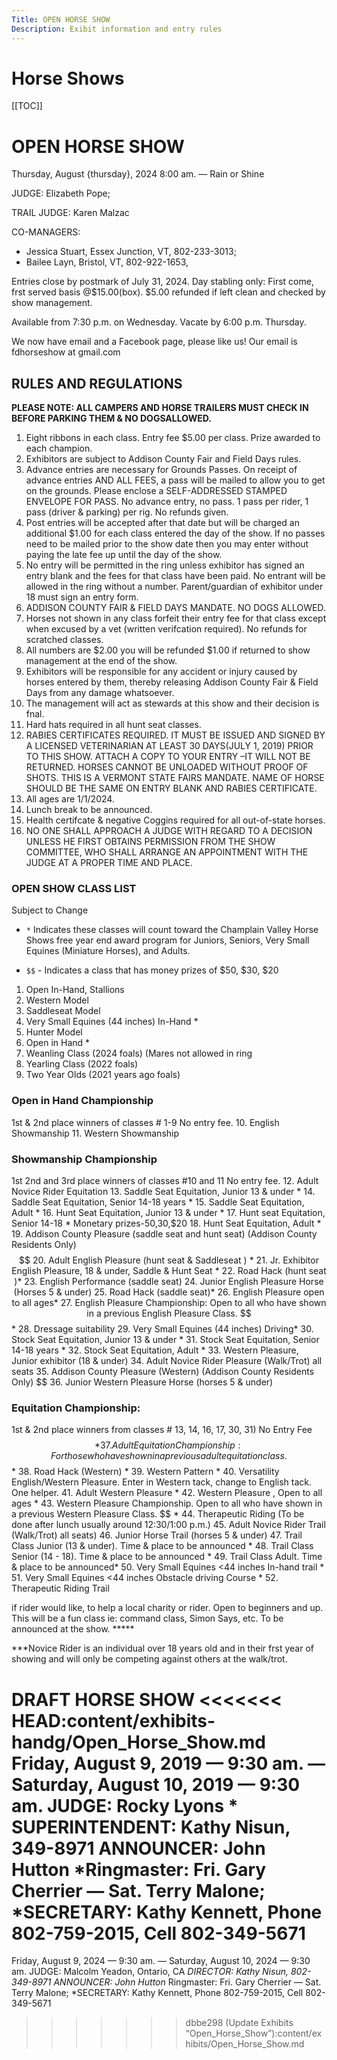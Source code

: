 ```yaml
---
Title: OPEN HORSE SHOW
Description: Exibit information and entry rules
---
```


# Horse Shows
[[TOC]]



# OPEN HORSE SHOW

Thursday, August {thursday}, 2024 8:00 am. — Rain or Shine 

JUDGE: Elizabeth Pope; 

TRAIL JUDGE: Karen Malzac

CO-MANAGERS: 
- Jessica Stuart, Essex Junction, VT, 802-233-3013; 
- Bailee Layn, Bristol, VT, 802-922-1653,

Entries close by postmark of July 31, 2024.
Day stabling only: First come, frst served basis @$15.00(box). 
$5.00 refunded if left clean and checked by show management.

Available from 7:30 p.m. on Wednesday. Vacate by 6:00 p.m. Thursday.

We now have email and a Facebook page, please like us! Our email is
fdhorseshow at gmail.com


## RULES AND REGULATIONS
**PLEASE NOTE: ALL CAMPERS AND HORSE TRAILERS MUST CHECK IN BEFORE
PARKING THEM & NO DOGSALLOWED.**

1. Eight ribbons in each class. Entry fee $5.00 per class. Prize awarded to each champion.
2. Exhibitors are subject to Addison County Fair and Field Days rules.
3. Advance entries are necessary for Grounds Passes. On receipt of advance entries
AND ALL FEES, a pass will be mailed to allow you to get on the grounds. Please
enclose a SELF-ADDRESSED STAMPED ENVELOPE FOR PASS. No advance entry, no
pass. 1 pass per rider, 1 pass (driver & parking) per rig. No refunds given.
4. Post entries will be accepted after that date but will be charged an additional $1.00 for
each class entered the day of the show. If no passes need to be mailed prior to the show
date then you may enter without paying the late fee up until the day of the show.
5. No entry will be permitted in the ring unless exhibitor has signed an entry blank and
the fees for that class have been paid. No entrant will be allowed in the ring without a
number. Parent/guardian of exhibitor under 18 must sign an entry form.
6. ADDISON COUNTY FAIR & FIELD DAYS MANDATE. NO DOGS ALLOWED.
7. Horses not shown in any class forfeit their entry fee for that class except when excused
by a vet (written verifcation required). No refunds for scratched classes.
8. All numbers are $2.00 you will be refunded $1.00 if returned to show management at
the end of the show.
9. Exhibitors will be responsible for any accident or injury caused by horses entered by
them, thereby releasing Addison County Fair & Field Days from any damage whatsoever.
10. The management will act as stewards at this show and their decision is fnal.
11. Hard hats required in all hunt seat classes.
12. RABIES CERTIFICATES REQUIRED. IT MUST BE ISSUED AND SIGNED BY A LICENSED
VETERINARIAN AT LEAST 30 DAYS(JULY 1, 2019) PRIOR TO THIS SHOW. ATTACH A COPY
TO YOUR ENTRY –IT WILL NOT BE RETURNED. HORSES CANNOT BE UNLOADED WITHOUT
PROOF OF SHOTS. THIS IS A VERMONT STATE FAIRS MANDATE. NAME OF HORSE SHOULD
BE THE SAME ON ENTRY BLANK AND RABIES CERTIFICATE.
13. All ages are 1/1/2024.
14. Lunch break to be announced.
15. Health certifcate & negative Coggins required for all out-of-state horses.
16. NO ONE SHALL APPROACH A JUDGE WITH REGARD TO A DECISION UNLESS
HE FIRST OBTAINS PERMISSION FROM THE SHOW COMMITTEE, WHO SHALL
ARRANGE AN APPOINTMENT WITH THE JUDGE AT A PROPER TIME AND PLACE.

### OPEN SHOW CLASS LIST
Subject to Change

- `*` Indicates these classes will count toward the Champlain Valley Horse Shows free year end
award program for Juniors, Seniors, Very Small Equines (Miniature Horses), and Adults.

- `$$` - Indicates a class that has money prizes of $50, $30, $20



1. Open In-Hand, Stallions
2. Western Model
3. Saddleseat Model
4. Very Small Equines (44 inches) In-Hand *
5. Hunter Model
6. Open in Hand *
7. Weanling Class (2024 foals) (Mares not allowed in ring
8. Yearling Class (2022 foals)
9. Two Year Olds (2021 years ago foals) 
### Open in Hand Championship
1st & 2nd place winners of classes # 1-9 No entry fee.
10. English Showmanship
11. Western Showmanship
### Showmanship Championship
1st 2nd and 3rd place winners of classes #10 and 11 No entry fee.
12. Adult Novice Rider Equitation
13. Saddle Seat Equitation, Junior 13 & under *
14. Saddle Seat Equitation, Senior 14-18 years *
15. Saddle Seat Equitation, Adult *
16. Hunt Seat Equitation, Junior 13 & under *
17. Hunt seat Equitation, Senior 14-18 * Monetary prizes-$50,$30,$20
18. Hunt Seat Equitation, Adult *
19. Addison County Pleasure (saddle seat and hunt seat) (Addison County Residents Only) $$
20. Adult English Pleasure (hunt seat & Saddleseat ) *
21. Jr. Exhibitor English Pleasure, 18 & under, Saddle & Hunt Seat *
22. Road Hack (hunt seat )*
23. English Performance (saddle seat)
24. Junior English Pleasure Horse (Horses 5 & under)
25. Road Hack (saddle seat)*
26. English Pleasure open to all ages*
27. English Pleasure Championship: Open to all who have shown in a previous English Pleasure Class. $$ *
28. Dressage suitability
29. Very Small Equines (44 inches) Driving*
30. Stock Seat Equitation, Junior 13 & under *
31. Stock Seat Equitation, Senior 14-18 years *
32. Stock Seat Equitation, Adult *
33. Western Pleasure, Junior exhibitor (18 & under)
34. Adult Novice Rider Pleasure (Walk/Trot) all seats
35. Addison County Pleasure (Western) (Addison County Residents Only) $$ 
36. Junior Western Pleasure Horse (horses 5 & under)
### Equitation Championship:
1st & 2nd place winners from classes # 13, 14, 16, 17, 30, 31) No Entry Fee $$ *
37. Adult Equitation Championship: For those who have shown in a previous adult equitation class. $$ *
38. Road Hack (Western) *
39. Western Pattern *
40. Versatility English/Western Pleasure. Enter in Western tack, change to English tack. One helper.
41. Adult Western Pleasure *
42. Western Pleasure , Open to all ages *
43. Western Pleasure Championship. Open to all who have shown in a previous Western Pleasure Class. $$ *
44. Therapeutic Riding (To be done after lunch usually around 12:30/1:00 p.m.)
45. Adult Novice Rider Trail (Walk/Trot) all seats)
46. Junior Horse Trail (horses 5 & under)
47. Trail Class Junior (13 & under). Time & place to be announced *
48. Trail Class Senior (14 - 18). Time & place to be announced *
49. Trail Class Adult. Time & place to be announced*
50. Very Small Equines <44 inches In-hand trail *
51. Very Small Equines <44 inches Obstacle driving Course *
52. Therapeutic Riding Trail

if rider would like, to help a local charity or rider. Open to beginners and up. This will be
a fun class ie: command class, Simon Says, etc. To be announced at the show. *****

***Novice Rider is an individual over 18 years old and in their frst year of showing and will only
be competing against others at the walk/trot.


DRAFT HORSE SHOW
<<<<<<< HEAD:content/exhibits-handg/Open_Horse_Show.md
Friday, August 9, 2019 — 9:30 am. — Saturday, August 10, 2019 — 9:30 am.
JUDGE: Rocky Lyons * SUPERINTENDENT: Kathy Nisun, 349-8971
ANNOUNCER: John Hutton *Ringmaster: Fri. Gary Cherrier — Sat. Terry Malone; *SECRETARY: Kathy Kennett, Phone 802-759-2015, Cell 802-349-5671
=======
Friday, August 9, 2024 — 9:30 am. — Saturday, August 10, 2024 — 9:30 am.
JUDGE: Malcolm Yeadon, Ontario, CA  *DIRECTOR: Kathy Nisun, 802-349-8971
ANNOUNCER: John Hutton* Ringmaster: Fri. Gary Cherrier — Sat. Terry Malone; *SECRETARY: Kathy Kennett, Phone 802-759-2015, Cell 802-349-5671
>>>>>>> dbbe298 (Update Exhibits “Open_Horse_Show”):content/exhibits/Open_Horse_Show.md
